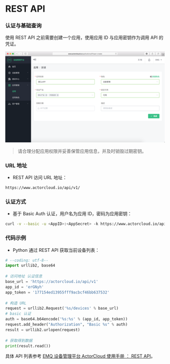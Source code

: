 # REST API

### 认证与基础查询

使用 REST API 之前需要创建一个应用，使用应用 ID 与应用密钥作为调用 API 的凭证。

![](/images/app_create.png)

> 请合理分配应用权限并妥善保管应用信息，并及时销毁过期密钥。

### URL 地址

- REST API 访问 URL 地址：
```bash
https://www.actorcloud.io/api/v1/
```

### 认证方式

- 基于 Basic Auth 认证，用户名为应用 ID，密码为应用密钥：

```bash
curl -v --basic -u <AppID>:<AppSecret> -k https://www.actorcloud.io/api/v1/overview/current_count
```

### 代码示例

- Python 通过 REST API 获取当前设备列表：

```python
# --coding: utf-8--
import urllib2, base64

# 访问地址 认证信息
base_url = 'https://actorcloud.io/api/v1'
app_id = 'erGNyh'
app_token = '177154ed13955fff9acbcf46bb637532'

# 构造 URL
request = urllib2.Request('%s/devices' % base_url)
# basic 认证
auth = base64.b64encode('%s:%s' % (app_id, app_token))
request.add_header("Authorization", "Basic %s" % auth)   
result = urllib2.urlopen(request)

# 获取得到数据
print(result.read())
```

具体 API 列表参考 [EMQ 设备管理平台 ActorCloud 使用手册 ： REST API](https://docs.actorcloud.io/rest/rest.html)。

